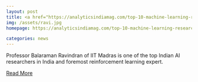 ```yaml
---
layout: post
title: <a href="https://analyticsindiamag.com/top-10-machine-learning-researchers-in-india/">Top 10  Indian AI researchers in India - Analytics India Magazine</a>
img: /assets/ravi.jpg
homepage: https://analyticsindiamag.com/top-10-machine-learning-researchers-in-india/

categories: news
---
```

Professor Balaraman Ravindran of IIT Madras is one of the top Indian AI researchers in India and foremost reinforcement learning expert.

<p><a href="https://analyticsindiamag.com/top-10-machine-learning-researchers-in-india/">Read More</a></p>

